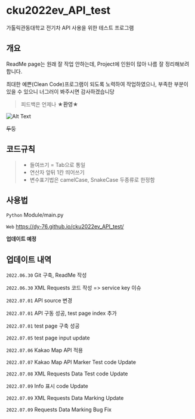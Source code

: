 # cku2022ev_API_test
가톨릭관동대학교 전기차 API 사용을 위한 테스트 프로그램

## 개요
ReadMe page는 원래 잘 작업 안하는데, Project에 인원이 많아 나름 잘 정리해보려 합니다.

최대한 예쁜(Clean Code)프로그램이 되도록 노력하여 작업하였으나, 부족한 부분이 있을 수 있으니 너그러이 봐주시면 감사하겠습니당

>피드백은 언제나 **★환영★**



![Alt Text](https://bunny.jjalbot.com/2018/12/rJZ__6Vfg4/20180331_5abf316d439bb.gif)

~~두둥~~


## 코드규칙

>- 들여쓰기 = Tab으로 통일
>- 연산자 앞뒤 1칸 띄어쓰기
>- 변수표기법은 camelCase, SnakeCase 두종류로 한정함


## 사용법

`Python` Module/main.py

`Web` https://dy-76.github.io/cku2022ev_API_test/

**업데이트 예정**


## 업데이트 내역

`2022.06.30` Git 구축, ReadMe 작성

`2022.06.30` XML Requests 코드 작성 => service key 이슈

`2022.07.01` API source 변경

`2022.07.01` API 구동 성공, test page index 추가

`2022.07.01` test page 구축 성공

`2022.07.05` test page input update

`2022.07.06` Kakao Map API 적용

`2022.07.07` Kakao Map API Marker Test code Update 

`2022.07.08` XML Requests Data Test code Update 

`2022.07.09` Info 표시 code Update 

`2022.07.09` XML Requests Data Marking Update

`2022.07.09` Requests Data Marking Bug Fix